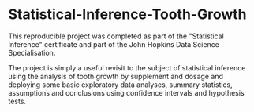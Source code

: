 # Statistical-Inference-Tooth-Growth

This reproducible project was completed as part of the "Statistical Inference" certificate and part of the John Hopkins Data Science Specialisation.

The project is simply a useful revisit to the subject of statistical inference using the analysis of tooth growth by supplement and dosage and deploying some basic exploratory data analyses, summary statistics, assumptions and conclusions using  confidence intervals and hypothesis tests. 

